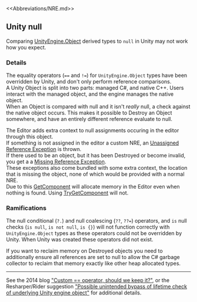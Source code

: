 <<Abbreviations/NRE.md>>
## Unity null
Comparing [UnityEngine.Object](https://docs.unity3d.com/ScriptReference/Object.html) derived types to `null` in Unity may not work how you expect.  

### Details
The equality operators (`==` and `!=`) for `UnityEngine.Object` types have been overridden by Unity, and don't only perform reference comparisons.  
A Unity Object is split into two parts: managed C#, and native C++. Users interact with the managed object, and the engine manages the native object.  
When an Object is compared with null and it isn't *really* null, a check against the native object occurs. This makes it possible to Destroy an Object somewhere, and have an entirely different reference evaluate to null.  

The Editor adds extra context to null assignments occuring in the editor through this object.  
If something is not assigned in the editor a custom NRE, an [Unassigned Reference Exception](../Common%20Errors/Runtime%20Exceptions/UnassignedReferenceException.md) is thrown.   
If there used to be an object, but it has been Destroyed or become invalid, you get a a  [Missing Reference Exception](../Common%20Errors/Runtime%20Exceptions/MissingReferenceException.md).  
These exceptions also come bundled with some extra context, the location that is missing the object, none of which would be provided with a normal NRE.  
Due to this [GetComponent](https://docs.unity3d.com/ScriptReference/GameObject.GetComponent.html) will allocate memory in the Editor even when nothing is found. Using [TryGetComponent](https://docs.unity3d.com/ScriptReference/GameObject.TryGetComponent.html) will not.  


### Ramifications
The null conditional (`?.`) and null coalescing (`??`, `??=`) operators, and `is` null checks (`is null`, `is not null`, `is {}`) will not function correctly with `UnityEngine.Object` types as these operators could not be overridden by Unity. When Unity was created these operators did not exist.  

If you want to reclaim memory on Destroyed objects you need to additionally ensure all references are set to null to allow the C# garbage collector to reclaim that memory exactly like other heap allocated types.  

---
See the 2014 blog ["Custom == operator, should we keep it?"](https://blog.unity.com/technology/custom-operator-should-we-keep-it), or the Resharper/Rider suggestion ["Possible unintended bypass of lifetime check of underlying Unity engine object"](https://github.com/JetBrains/resharper-unity/wiki/Possible-unintended-bypass-of-lifetime-check-of-underlying-Unity-engine-object) for additional details.   